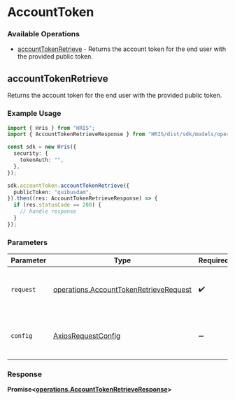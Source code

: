 # AccountToken

### Available Operations

* [accountTokenRetrieve](#accounttokenretrieve) - Returns the account token for the end user with the provided public token.

## accountTokenRetrieve

Returns the account token for the end user with the provided public token.

### Example Usage

```typescript
import { Hris } from "HRIS";
import { AccountTokenRetrieveResponse } from "HRIS/dist/sdk/models/operations";

const sdk = new Hris({
  security: {
    tokenAuth: "",
  },
});

sdk.accountToken.accountTokenRetrieve({
  publicToken: "quibusdam",
}).then((res: AccountTokenRetrieveResponse) => {
  if (res.statusCode == 200) {
    // handle response
  }
});
```

### Parameters

| Parameter                                                                                        | Type                                                                                             | Required                                                                                         | Description                                                                                      |
| ------------------------------------------------------------------------------------------------ | ------------------------------------------------------------------------------------------------ | ------------------------------------------------------------------------------------------------ | ------------------------------------------------------------------------------------------------ |
| `request`                                                                                        | [operations.AccountTokenRetrieveRequest](../../models/operations/accounttokenretrieverequest.md) | :heavy_check_mark:                                                                               | The request object to use for the request.                                                       |
| `config`                                                                                         | [AxiosRequestConfig](https://axios-http.com/docs/req_config)                                     | :heavy_minus_sign:                                                                               | Available config options for making requests.                                                    |


### Response

**Promise<[operations.AccountTokenRetrieveResponse](../../models/operations/accounttokenretrieveresponse.md)>**

